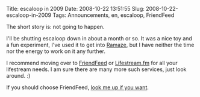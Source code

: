 Title: escaloop in 2009
Date: 2008-10-22 13:51:55
Slug: 2008-10-22-escaloop-in-2009
Tags: Announcements, en, escaloop, FriendFeed


The short story is: not going to happen.

I'll be shutting escaloop down in about a month or so. It was a nice toy and a
fun experiment, I've used it to get into [Ramaze][1], but I have neither the
time nor the energy to work on it any further.

I recommend moving over to [FriendFeed][2] or [Lifestream.fm][3] for all your
lifestream needs. I am sure there are many more such services, just look
around. :)

If you should choose FriendFeed, [look me up if you want][4].

   [1]: http://ramaze.net
   [2]: http://friendfeed.com
   [3]: http://lifestream.fm
   [4]: http://friendfeed.com/carlo
